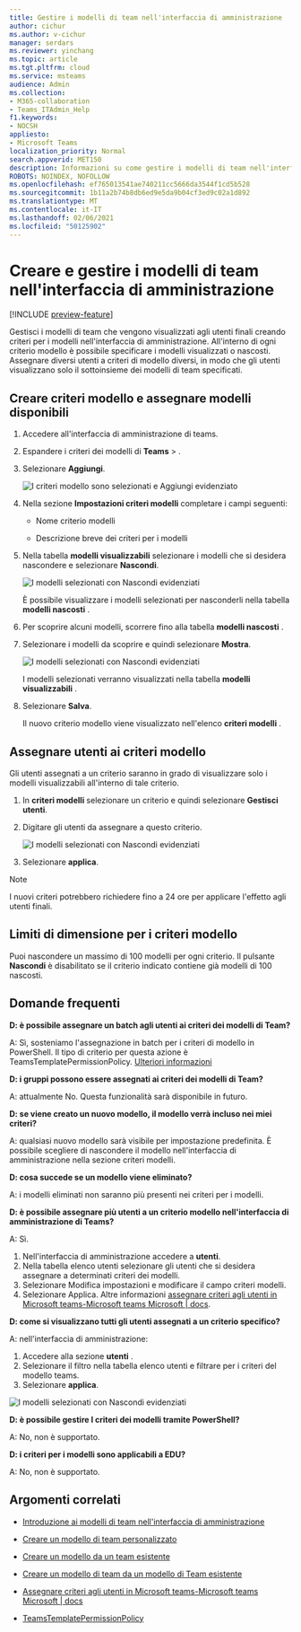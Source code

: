 ```yaml
---
title: Gestire i modelli di team nell'interfaccia di amministrazione
author: cichur
ms.author: v-cichur
manager: serdars
ms.reviewer: yinchang
ms.topic: article
ms.tgt.pltfrm: cloud
ms.service: msteams
audience: Admin
ms.collection:
- M365-collaboration
- Teams_ITAdmin_Help
f1.keywords:
- NOCSH
appliesto:
- Microsoft Teams
localization_priority: Normal
search.appverid: MET150
description: Informazioni su come gestire i modelli di team nell'interfaccia di amministrazione
ROBOTS: NOINDEX, NOFOLLOW
ms.openlocfilehash: ef765013541ae740211cc5666da3544f1cd5b528
ms.sourcegitcommit: 1b11a2b74b8db6ed9e5da9b04cf3ed9c02a1d892
ms.translationtype: MT
ms.contentlocale: it-IT
ms.lasthandoff: 02/06/2021
ms.locfileid: "50125902"
---
```

# <a name="create-and-manage-teams-templates-in-the-admin-center"></a>Creare e gestire i modelli di team nell'interfaccia di amministrazione

[!INCLUDE [preview-feature](includes/preview-feature.md)]

Gestisci i modelli di team che vengono visualizzati agli utenti finali creando criteri per i modelli nell'interfaccia di amministrazione. All'interno di ogni criterio modello è possibile specificare i modelli visualizzati o nascosti.
Assegnare diversi utenti a criteri di modello diversi, in modo che gli utenti visualizzano solo il sottoinsieme dei modelli di team specificati.

## <a name="create-template-policies-and-assign-available-templates"></a>Creare criteri modello e assegnare modelli disponibili

1. Accedere all'interfaccia di amministrazione di teams.

2. Espandere i criteri dei modelli di **Teams**  >  .

3. Selezionare **Aggiungi**.

    ![I criteri modello sono selezionati e Aggiungi evidenziato](media/template-policies-1.png)

1. Nella sezione **Impostazioni criteri modelli** completare i campi seguenti:

    - Nome criterio modelli

    - Descrizione breve dei criteri per i modelli

2. Nella tabella **modelli visualizzabili** selezionare i modelli che si desidera nascondere e selezionare **Nascondi**.

    ![I modelli selezionati con Nascondi evidenziati](media/template-policies-2.png)

    È possibile visualizzare i modelli selezionati per nasconderli nella tabella **modelli nascosti** .

1. Per scoprire alcuni modelli, scorrere fino alla tabella **modelli nascosti** .

1. Selezionare i modelli da scoprire e quindi selezionare **Mostra**.

   ![I modelli selezionati con Nascondi evidenziati](media/template-policies-3.png)

   I modelli selezionati verranno visualizzati nella tabella **modelli visualizzabili** .
3. Selezionare **Salva**.

   Il nuovo criterio modello viene visualizzato nell'elenco **criteri modelli** .

## <a name="assign-users-to-the-template-policies"></a>Assegnare utenti ai criteri modello

Gli utenti assegnati a un criterio saranno in grado di visualizzare solo i modelli visualizzabili all'interno di tale criterio.

1. In **criteri modelli** selezionare un criterio e quindi selezionare **Gestisci utenti**.

2. Digitare gli utenti da assegnare a questo criterio.

   ![I modelli selezionati con Nascondi evidenziati](media/template-policies-4.png)

3. Selezionare **applica**.

> [!Note]
> I nuovi criteri potrebbero richiedere fino a 24 ore per applicare l'effetto agli utenti finali.

## <a name="size-limits-for-template-policies"></a>Limiti di dimensione per i criteri modello

Puoi nascondere un massimo di 100 modelli per ogni criterio. Il pulsante **Nascondi** è disabilitato se il criterio indicato contiene già modelli di 100 nascosti.

## <a name="frequently-asked-questions"></a>Domande frequenti

**D: è possibile assegnare un batch agli utenti ai criteri dei modelli di Team?**
  
A: Sì, sosteniamo l'assegnazione in batch per i criteri di modello in PowerShell. Il tipo di criterio per questa azione è TeamsTemplatePermissionPolicy. [Ulteriori informazioni](https://docs.microsoft.com/powershell/module/teams/new-csbatchpolicyassignmentoperation?view=teams-ps)

**D: i gruppi possono essere assegnati ai criteri dei modelli di Team?**

A: attualmente No. Questa funzionalità sarà disponibile in futuro.

**D: se viene creato un nuovo modello, il modello verrà incluso nei miei criteri?**

A: qualsiasi nuovo modello sarà visibile per impostazione predefinita. È possibile scegliere di nascondere il modello nell'interfaccia di amministrazione nella sezione criteri modelli.

**D: cosa succede se un modello viene eliminato?**

A: i modelli eliminati non saranno più presenti nei criteri per i modelli.

**D: è possibile assegnare più utenti a un criterio modello nell'interfaccia di amministrazione di Teams?**

A: Sì.

1. Nell'interfaccia di amministrazione accedere a **utenti**.
1. Nella tabella elenco utenti selezionare gli utenti che si desidera assegnare a determinati criteri dei modelli.
1. Selezionare Modifica impostazioni e modificare il campo criteri modelli.
1. Selezionare Applica.
   Altre informazioni [assegnare criteri agli utenti in Microsoft teams-Microsoft teams Microsoft \| docs](https://docs.microsoft.com/microsoftteams/assign-policies#assign-a-policy-to-a-batch-of-users).

**D: come si visualizzano tutti gli utenti assegnati a un criterio specifico?**

A: nell'interfaccia di amministrazione:

1. Accedere alla sezione **utenti** .
2. Selezionare il filtro nella tabella elenco utenti e filtrare per i criteri del modello teams.
3. Selezionare **applica**.

![I modelli selezionati con Nascondi evidenziati](media/template-policies-5.png)

**D: è possibile gestire I criteri dei modelli tramite PowerShell?**

A: No, non è supportato.

**D: i criteri per i modelli sono applicabili a EDU?**

A: No, non è supportato.

## <a name="related-topics"></a>Argomenti correlati

- [Introduzione ai modelli di team nell'interfaccia di amministrazione](https://docs.microsoft.com/MicrosoftTeams/get-started-with-teams-templates-in-the-admin-console)

- [Creare un modello di team personalizzato](https://docs.microsoft.com/MicrosoftTeams/create-a-team-template)

- [Creare un modello da un team esistente](https://docs.microsoft.com/MicrosoftTeams/create-template-from-existing-team)

- [Creare un modello di team da un modello di Team esistente](https://docs.microsoft.com/MicrosoftTeams/create-template-from-existing-template)

- [Assegnare criteri agli utenti in Microsoft teams-Microsoft teams Microsoft \| docs](https://docs.microsoft.com/microsoftteams/assign-policies)

- [TeamsTemplatePermissionPolicy](https://docs.microsoft.com/powershell/module/teams/new-csbatchpolicyassignmentoperation?view=teams-ps)